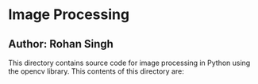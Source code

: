 # Image Processing
## Author: Rohan Singh
This directory contains source code for image processing in Python using the opencv library. This contents of this directory are:  